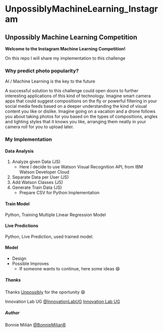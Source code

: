 # UnpossiblyMachineLearning_Instagram
## Unpossibly Machine Learning Competition

**Welcome to the Instagram Machine Learning Competition!**

On this repo I will share my implementation to this challenge


### Why predict photo popularity?

AI / Machine Learning is the key to the future

A successful solution to this challenge could open doors to further interesting applications of this kind of technology. Imagine smart camera apps that could suggest compositions on the fly or powerful filtering in your social media feeds based on a deeper understanding the kind of visual content you like or dislike. Imagine going on a vacation and a drone follows you about taking photos for you based on the types of compositions, angles and lighting styles that it knows you like, arranging them neatly in your camera roll for you to upload later.


### My Implementation

#### Data Analysis

1. Analyze given Data (JS)
    * Here I decide to use Watson Visual Recognition API, from IBM Watson Developer Cloud
2. Separate Data per User  (JS)
3. Add Watson Classes  (JS)
4. Generate Train Data (JS)
    * Prepare CSV for Python Implementation

#### Train Model
Python, Training Multiple Linear Regression Model

#### Live Predictions
Python, Live Prediction, used trained model.

#### Model
- Design
- Possible Improves
    * If someone wants to continue, here some ideas :smile:

##### Thanks

Thanks [Unpossibly](http://unpossib.ly/) for the oportunity :smile:

Innovation Lab UG [@InnovationLabUG](https://twitter.com/innovationlabug) [Innovation Lab UG](https://www.facebook.com/InnovationLabUG/)

##### Author

Bonnie Milián [@BonnieMilianB](https://twitter.com/BonnieMilianB)